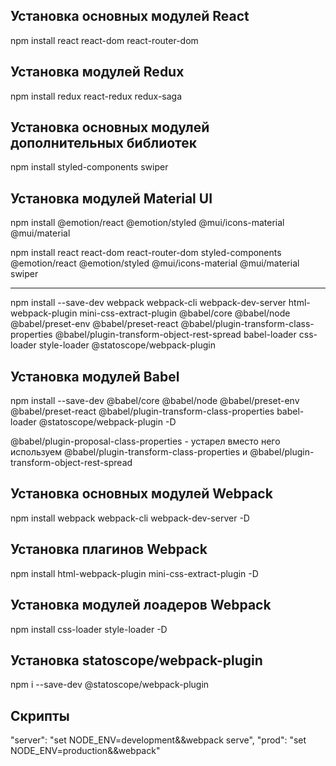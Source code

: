 ## Установка основных модулей React

npm install react react-dom react-router-dom

## Установка модулей Redux

npm install redux react-redux redux-saga

## Установка основных модулей дополнительных библиотек

npm install styled-components swiper

## Установка модулей Material UI

npm install @emotion/react @emotion/styled @mui/icons-material @mui/material

npm install react react-dom react-router-dom styled-components @emotion/react @emotion/styled @mui/icons-material @mui/material swiper

---

npm install --save-dev webpack webpack-cli webpack-dev-server html-webpack-plugin mini-css-extract-plugin @babel/core @babel/node @babel/preset-env @babel/preset-react @babel/plugin-transform-class-properties @babel/plugin-transform-object-rest-spread babel-loader css-loader style-loader @statoscope/webpack-plugin

## Установка модулей Babel

npm install --save-dev @babel/core @babel/node @babel/preset-env @babel/preset-react @babel/plugin-transform-class-properties babel-loader
@statoscope/webpack-plugin -D

@babel/plugin-proposal-class-properties - устарел вместо него используем @babel/plugin-transform-class-properties и
@babel/plugin-transform-object-rest-spread

## Установка основных модулей Webpack

npm install webpack webpack-cli webpack-dev-server -D

## Установка плагинов Webpack

npm install html-webpack-plugin mini-css-extract-plugin -D

## Установка модулей лоадеров Webpack

npm install css-loader style-loader -D

## Установка statoscope/webpack-plugin

npm i --save-dev @statoscope/webpack-plugin

## **Скрипты**

"server": "set NODE_ENV=development&&webpack serve",
"prod": "set NODE_ENV=production&&webpack"
